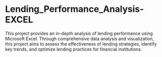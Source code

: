 # Lending_Performance_Analysis-EXCEL
This project provides an in-depth analysis of lending performance using Microsoft Excel. Through comprehensive data analysis and visualization, this project aims to assess the effectiveness of lending strategies, identify key trends, and optimize lending practices for financial institutions.

